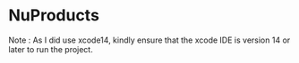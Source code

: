 # NuProducts

Note :  As I did use xcode14, kindly ensure that the xcode IDE is version 14 or later to run the project.
